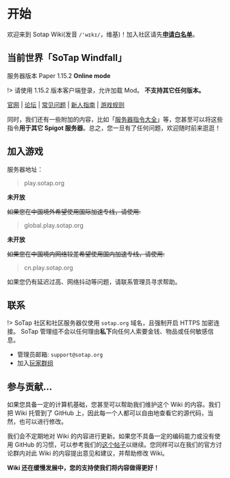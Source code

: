 # 开始

欢迎来到 Sotap Wiki(发音 `/'wɪkɪ/`，维基)！加入社区请先[**申请白名单**](https://wiki.sotap.org/forum/application)。

## 当前世界「SoTap Windfall」

服务器版本 Paper 1.15.2 **Online mode**

!> 请使用 1.15.2 版本客户端登录，允许加载 Mod。
**不支持其它任何版本。**

[官网](https://sotap.org/) | [论坛](https://g.sotap.org/) | [常见问题](https://wiki.sotap.org/#/getting-started/faq) | [新人指南](https://wiki.sotap.org/#/Windfall/beginners-guide) | [游戏规则](https://sotap.org/rules) 

同时，我们还有一些附加的内容，比如「[服务器指令大全](others/commands-for-players.md
)」等，您甚至可以将这些指令**用于其它 Spigot 服务器**。总之，您一旦有了任何问题，欢迎随时前来逛逛！

## 加入游戏
服务器地址：
> play.sotap.org

**未开放**

~~如果您在中国境外希望使用国际加速专线，请使用:~~
> global.play.sotap.org

**未开放**

~~如果您在中国境内网络较差希望使用国内加速专线，请使用:~~
> cn.play.sotap.org

如果您仍有延迟过高、网络抖动等问题，请联系管理员寻求帮助。

## 联系
!> SoTap 社区和社区服务器仅使用 `sotap.org` 域名，且强制开启 HTTPS 加密连接。
SoTap 管理组不会以任何理由**私下**向任何人索要金钱、物品或任何敏感信息。

- 管理员邮箱: `support@sotap.org`
- 加入[玩家群组](forum/groups)


## 参与贡献...

如果您具备一定的计算机基础，您甚至可以帮助我们维护这个 Wiki 的内容。我们把 Wiki 托管到了 GitHub 上，因此每一个人都可以自由地查看它的源代码，当然，也可以进行修改。

我们会不定期地对 Wiki 的内容进行更新。如果您不具备一定的编码能力或没有使用 GitHub 的习惯，可以参考我们的[这个帖子](https://g.sotap.org/d/82)以继续。您同样可以在我们的官方讨论群内对此 Wiki 的内容提出意见和建议，并帮助修改 Wiki。

**Wiki 还在缓慢发展中，您的支持使我们将内容做得更好！**
